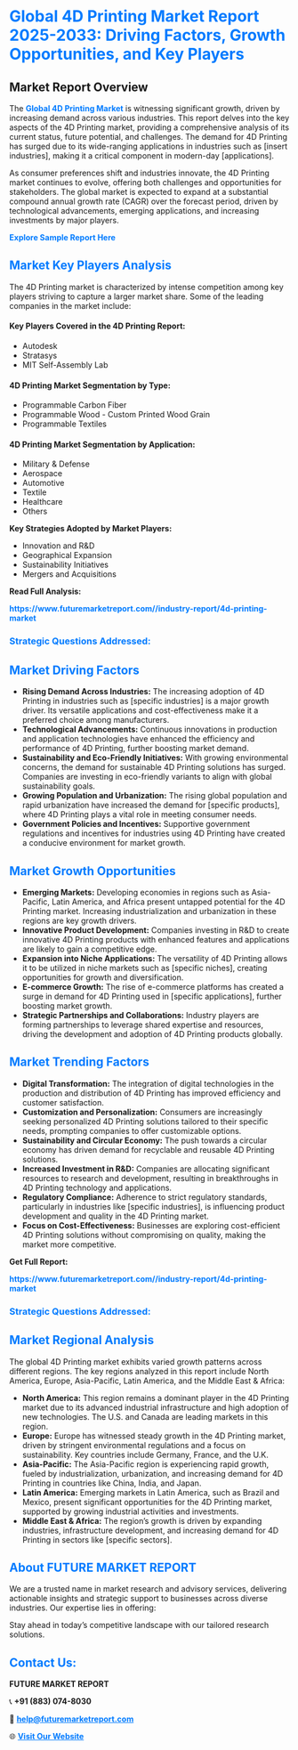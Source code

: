 <h1 style="color: #007BFF;">Global 4D Printing Market Report 2025-2033: Driving Factors, Growth Opportunities, and Key Players</h1>

<section id="overview">
<h2>Market Report Overview</h2>
<p>The <a href="https://www.futuremarketreport.com//industry-report/4d-printing-market" style="color: #007BFF; text-decoration: none;"><strong>Global 4D Printing Market</strong></a> is witnessing significant growth, driven by increasing demand across various industries. This report delves into the key aspects of the 4D Printing market, providing a comprehensive analysis of its current status, future potential, and challenges. The demand for 4D Printing has surged due to its wide-ranging applications in industries such as [insert industries], making it a critical component in modern-day [applications].</p>
<p>As consumer preferences shift and industries innovate, the 4D Printing market continues to evolve, offering both challenges and opportunities for stakeholders. The global market is expected to expand at a substantial compound annual growth rate (CAGR) over the forecast period, driven by technological advancements, emerging applications, and increasing investments by major players.</p>
</section>

<section id="overview">
<p><a href="https://www.futuremarketreport.com//request-sample/reportId=63071" style="color: #007BFF; text-decoration: none;"><strong>Explore Sample Report Here</strong></a></p>
</section>

<section id="key-players">
<h2 style="color: #007BFF;">Market Key Players Analysis</h2>
<p>The 4D Printing market is characterized by intense competition among key players striving to capture a larger market share. Some of the leading companies in the market include:</p>
<h4>Key Players Covered in the 4D Printing Report:</h4>
<ul><li>Autodesk</li><li>Stratasys</li><li>MIT Self-Assembly Lab</li></ul>
<h4>4D Printing Market Segmentation by Type:</h4>
<ul><li>Programmable Carbon Fiber</li><li>Programmable Wood - Custom Printed Wood Grain</li><li>Programmable Textiles</li></ul>

<h4>4D Printing Market Segmentation by Application:</h4>
<ul><li>Military &amp; Defense</li><li>Aerospace</li><li>Automotive</li><li>Textile</li><li>Healthcare</li><li>Others</li></ul>
<p><strong>Key Strategies Adopted by Market Players:</strong></p>
<ul>
<li>Innovation and R&D</li>
<li>Geographical Expansion</li>
<li>Sustainability Initiatives</li>
<li>Mergers and Acquisitions</li>
</ul>
</section>

<section>
<p><strong>Read Full Analysis: </strong></p><a href="https://www.futuremarketreport.com//industry-report/4d-printing-market" style="color: #007BFF; text-decoration: none;"><strong>https://www.futuremarketreport.com//industry-report/4d-printing-market</strong></a>
<h3 style="color: #007BFF;">Strategic Questions Addressed:</h3>
</section>

<section id="driving-factors">
<h2 style="color: #007BFF;">Market Driving Factors</h2>
<ul>
<li><strong>Rising Demand Across Industries:</strong> The increasing adoption of 4D Printing in industries such as [specific industries] is a major growth driver. Its versatile applications and cost-effectiveness make it a preferred choice among manufacturers.</li>
<li><strong>Technological Advancements:</strong> Continuous innovations in production and application technologies have enhanced the efficiency and performance of 4D Printing, further boosting market demand.</li>
<li><strong>Sustainability and Eco-Friendly Initiatives:</strong> With growing environmental concerns, the demand for sustainable 4D Printing solutions has surged. Companies are investing in eco-friendly variants to align with global sustainability goals.</li>
<li><strong>Growing Population and Urbanization:</strong> The rising global population and rapid urbanization have increased the demand for [specific products], where 4D Printing plays a vital role in meeting consumer needs.</li>
<li><strong>Government Policies and Incentives:</strong> Supportive government regulations and incentives for industries using 4D Printing have created a conducive environment for market growth.</li>
</ul>
</section>

<section id="growth-opportunities">
<h2 style="color: #007BFF;">Market Growth Opportunities</h2>
<ul>
<li><strong>Emerging Markets:</strong> Developing economies in regions such as Asia-Pacific, Latin America, and Africa present untapped potential for the 4D Printing market. Increasing industrialization and urbanization in these regions are key growth drivers.</li>
<li><strong>Innovative Product Development:</strong> Companies investing in R&D to create innovative 4D Printing products with enhanced features and applications are likely to gain a competitive edge.</li>
<li><strong>Expansion into Niche Applications:</strong> The versatility of 4D Printing allows it to be utilized in niche markets such as [specific niches], creating opportunities for growth and diversification.</li>
<li><strong>E-commerce Growth:</strong> The rise of e-commerce platforms has created a surge in demand for 4D Printing used in [specific applications], further boosting market growth.</li>
<li><strong>Strategic Partnerships and Collaborations:</strong> Industry players are forming partnerships to leverage shared expertise and resources, driving the development and adoption of 4D Printing products globally.</li>
</ul>
</section>

<section id="trending-factors">
<h2 style="color: #007BFF;">Market Trending Factors</h2>
<ul>
<li><strong>Digital Transformation:</strong> The integration of digital technologies in the production and distribution of 4D Printing has improved efficiency and customer satisfaction.</li>
<li><strong>Customization and Personalization:</strong> Consumers are increasingly seeking personalized 4D Printing solutions tailored to their specific needs, prompting companies to offer customizable options.</li>
<li><strong>Sustainability and Circular Economy:</strong> The push towards a circular economy has driven demand for recyclable and reusable 4D Printing solutions.</li>
<li><strong>Increased Investment in R&D:</strong> Companies are allocating significant resources to research and development, resulting in breakthroughs in 4D Printing technology and applications.</li>
<li><strong>Regulatory Compliance:</strong> Adherence to strict regulatory standards, particularly in industries like [specific industries], is influencing product development and quality in the 4D Printing market.</li>
<li><strong>Focus on Cost-Effectiveness:</strong> Businesses are exploring cost-efficient 4D Printing solutions without compromising on quality, making the market more competitive.</li>
</ul>
</section>

<section>
<p><strong>Get Full Report: </strong></p><a href="https://www.futuremarketreport.com//industry-report/4d-printing-market" style="color: #007BFF; text-decoration: none;"><strong>https://www.futuremarketreport.com//industry-report/4d-printing-market</strong></a>
<h3 style="color: #007BFF;">Strategic Questions Addressed:</h3>
</section>


<section id="regional-analysis">
<h2 style="color: #007BFF;">Market Regional Analysis</h2>
<p>The global 4D Printing market exhibits varied growth patterns across different regions. The key regions analyzed in this report include North America, Europe, Asia-Pacific, Latin America, and the Middle East & Africa:</p>
<ul>
<li><strong>North America:</strong> This region remains a dominant player in the 4D Printing market due to its advanced industrial infrastructure and high adoption of new technologies. The U.S. and Canada are leading markets in this region.</li>
<li><strong>Europe:</strong> Europe has witnessed steady growth in the 4D Printing market, driven by stringent environmental regulations and a focus on sustainability. Key countries include Germany, France, and the U.K.</li>
<li><strong>Asia-Pacific:</strong> The Asia-Pacific region is experiencing rapid growth, fueled by industrialization, urbanization, and increasing demand for 4D Printing in countries like China, India, and Japan.</li>
<li><strong>Latin America:</strong> Emerging markets in Latin America, such as Brazil and Mexico, present significant opportunities for the 4D Printing market, supported by growing industrial activities and investments.</li>
<li><strong>Middle East & Africa:</strong> The region’s growth is driven by expanding industries, infrastructure development, and increasing demand for 4D Printing in sectors like [specific sectors].</li>
</ul>
</section>

<footer>
<h2 style="color: #007BFF;">About FUTURE MARKET REPORT</h2>
<p>We are a trusted name in market research and advisory services, delivering actionable insights and strategic support to businesses across diverse industries. Our expertise lies in offering:</p>

<p>Stay ahead in today’s competitive landscape with our tailored research solutions.</p>

<h2 style="color: #007BFF;">Contact Us:</h2>
<p><strong>FUTURE MARKET REPORT</strong></p>
<p>📞 <strong>+91 (883) 074-8030</strong></p>
<p>📧 <strong><a href="mailto:help@futuremarketreport.com" style="color: #007BFF;">help@futuremarketreport.com</a></strong></p>
<p>🌐 <strong><a href="https://www.futuremarketreport.com/" style="color: #007BFF;">Visit Our Website</a></strong></p>
</footer>